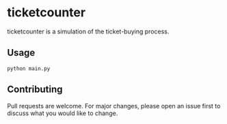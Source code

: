 # ticketcounter

ticketcounter is a simulation of the ticket-buying process.

## Usage

```
python main.py
```

## Contributing
Pull requests are welcome. For major changes, please open an issue first to discuss what you would like to change.
